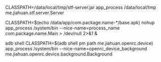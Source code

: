 CLASSPATH=/data/local/tmp/stf-server.jar app_process /data/local/tmp me.jiahuan.stf.server.Server

CLASSPATH=$(echo /data/app/com.package.name-*/base.apk) nohup app_process /system/bin --nice-name=process_name com.package.name.Main > /dev/null 2>&1 &

adb shell CLASSPATH=$(adb shell pm path me.jiahuan.openrc.device) app_process /system/bin --nice-name=openrc_device_background me.jiahuan.openrc.device.background.Background